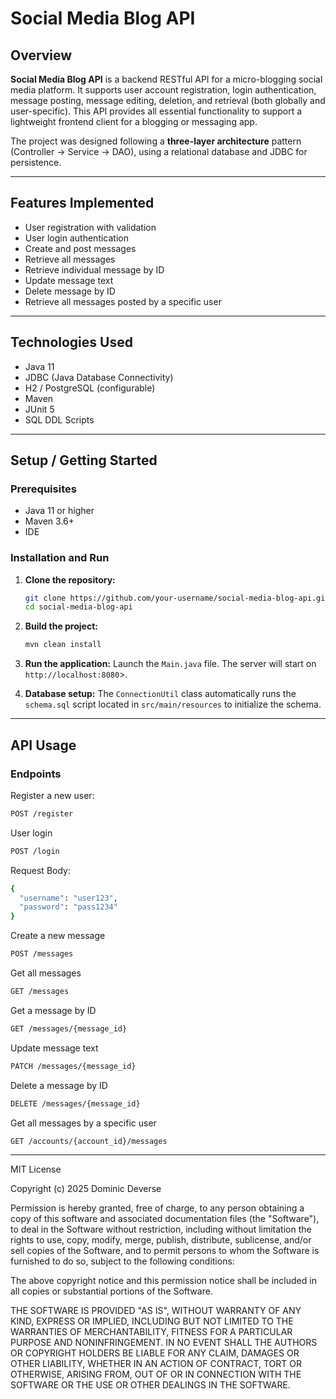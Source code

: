 # Social Media Blog API

## Overview

**Social Media Blog API** is a backend RESTful API for a micro-blogging social media platform. It supports user account registration, login authentication, message posting, message editing, deletion, and retrieval (both globally and user-specific). This API provides all essential functionality to support a lightweight frontend client for a blogging or messaging app.

The project was designed following a **three-layer architecture** pattern (Controller → Service → DAO), using a relational database and JDBC for persistence.

---

## Features Implemented

- User registration with validation
- User login authentication
- Create and post messages
- Retrieve all messages
- Retrieve individual message by ID
- Update message text
- Delete message by ID
- Retrieve all messages posted by a specific user

---

## Technologies Used

- Java 11
- JDBC (Java Database Connectivity)
- H2 / PostgreSQL (configurable)
- Maven
- JUnit 5
- SQL DDL Scripts

---

## Setup / Getting Started

### Prerequisites

- Java 11 or higher
- Maven 3.6+
- IDE

### Installation and Run

1. **Clone the repository:**
   ```bash
   git clone https://github.com/your-username/social-media-blog-api.git
   cd social-media-blog-api
   ```
   
2. **Build the project:**
   ```bash
   mvn clean install
   ```
   
3. **Run the application:**
   Launch the `Main.java` file. The server will start on `http://localhost:8080`>.
   
4. **Database setup:**
   The `ConnectionUtil` class automatically runs the `schema.sql` script located in `src/main/resources` to initialize the schema.
   
---

## API Usage

### Endpoints

Register a new user:
```bash
POST /register
```

User login
```bash
POST /login
```

Request Body:
```bash
{
  "username": "user123",
  "password": "pass1234"
}
```

Create a new message
```bash
POST /messages
```

Get all messages
```bash
GET /messages
```

Get a message by ID
```bash
GET /messages/{message_id}
```

Update message text
```bash
PATCH /messages/{message_id}
```

Delete a message by ID
```bash
DELETE /messages/{message_id}
```

Get all messages by a specific user
```bash
GET /accounts/{account_id}/messages
```

---

MIT License

Copyright (c) 2025 Dominic Deverse

Permission is hereby granted, free of charge, to any person obtaining a copy
of this software and associated documentation files (the "Software"), to deal
in the Software without restriction, including without limitation the rights
to use, copy, modify, merge, publish, distribute, sublicense, and/or sell
copies of the Software, and to permit persons to whom the Software is
furnished to do so, subject to the following conditions:

The above copyright notice and this permission notice shall be included in all
copies or substantial portions of the Software.

THE SOFTWARE IS PROVIDED "AS IS", WITHOUT WARRANTY OF ANY KIND, EXPRESS OR
IMPLIED, INCLUDING BUT NOT LIMITED TO THE WARRANTIES OF MERCHANTABILITY,
FITNESS FOR A PARTICULAR PURPOSE AND NONINFRINGEMENT. IN NO EVENT SHALL THE
AUTHORS OR COPYRIGHT HOLDERS BE LIABLE FOR ANY CLAIM, DAMAGES OR OTHER
LIABILITY, WHETHER IN AN ACTION OF CONTRACT, TORT OR OTHERWISE, ARISING FROM,
OUT OF OR IN CONNECTION WITH THE SOFTWARE OR THE USE OR OTHER DEALINGS IN THE
SOFTWARE.
